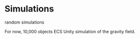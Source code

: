 # Simulations
random simulations

For now, 10,000 objects ECS Unity simulation of the gravity field.

